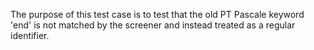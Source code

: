 The purpose of this test case is to test that the old PT Pascale keyword 'end' is not matched by the screener and instead treated as a regular identifier.